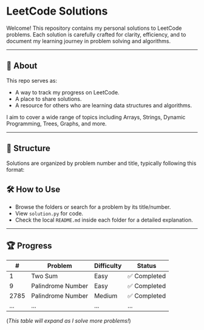 # LeetCode Solutions

Welcome! This repository contains my personal solutions to LeetCode problems. Each solution is carefully crafted for clarity, efficiency, and to document my learning journey in problem solving and algorithms.

---

## 📖 About

This repo serves as:
- A way to track my progress on LeetCode.
- A place to share solutions.
- A resource for others who are learning data structures and algorithms.

I aim to cover a wide range of topics including Arrays, Strings, Dynamic Programming, Trees, Graphs, and more.

---

## 🧩 Structure

Solutions are organized by problem number and title, typically following this format:

## 🛠️ How to Use

- Browse the folders or search for a problem by its title/number.
- View `solution.py` for code.
- Check the local `README.md` inside each folder for a detailed explanation.

---

## 🏆 Progress

| #    | Problem           | Difficulty | Status      |
| ---- | ----------------- | ---------- | ----------- |
| 1    | Two Sum           | Easy       | ✅ Completed |
| 9    | Palindrome Number | Easy       | ✅ Completed |
| 2785 | Palindrome Number | Medium     | ✅ Completed |
| ...  | ...               | ...        | ...         |

(*This table will expand as I solve more problems!*)
